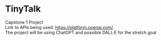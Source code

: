 # TinyTalk <br>
Capstone 1 Project <br>
Link to APIs being used: https://platform.openai.com/ <br>
The project will be using ChatGPT and possible DALL·E for the stretch goal
